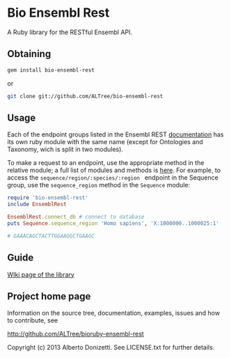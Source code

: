 Bio Ensembl Rest
================

A Ruby library for the RESTful Ensembl API.

Obtaining
---------

```sh
gem install bio-ensembl-rest
```
or
```sh
git clone git://github.com/ALTree/bio-ensembl-rest

```

Usage
-----

Each of the endpoint groups listed in the Ensembl REST [documentation](http://beta.rest.ensembl.org/) has its own ruby module with the same name (except for Ontologies and Taxonomy, wich is split in two modules).

To make a request to an endpoint, use the appropriate method in the relative module; a full list of modules and methods is [here](https://github.com/ALTree/bio-ensembl-rest/wiki/modules-and-methods-list). For example, to access the `sequence/region/:species/:region ` endpoint in the Sequence group, use the `sequence_region` method in the `Sequence` module:

```ruby
require 'bio-ensembl-rest'
include EnsemblRest

EnsemblRest.connect_db # connect to database
puts Sequence.sequence_region 'Homo sapiens', 'X:1000000..1000025:1'

# GAAACAGCTACTTGGAAGGCTGAAGC
```

Guide
-----------
[WIki page of the library](https://github.com/ALTree/bio-ensembl-rest/wiki)

## Project home page

Information on the source tree, documentation, examples, issues and
how to contribute, see

  http://github.com/ALTree/bioruby-ensembl-rest


Copyright (c) 2013 Alberto Donizetti. See LICENSE.txt for further details.
